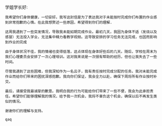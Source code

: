 学姐学长好:

    我希望你们身体健康，一切安好。我写这封信是为了表达我对于未能按时完成你们布置的作业感到非常抱歉的心情。在此我想赘述一些原因，希望得到你们的理解.

    这周我遇到了一些突发情况，导致我未能如期完成作业。最初几天，我因为身体不适（发烧以及感冒）无法投入学业，无法集中精力看教学视频。这导致安排的学习任务无法完成，也因而影响到作业的完成

    由于身体状况不佳，我的情绪也变得低落，这点体现在身体好些后的几天。随后，学校在周末为我们心理委员会安排了一次心理培训。这对我来说是一次很有帮助的经历，但也让我失去了一些时间。

    尽管我遇到了这些困难，但我深知作为一名云子，我有责任按时完成分配的任务。我对未能完成作业而给你们带来的困扰深感抱歉。我向你们保证，我会全力以赴，确保下周将所有作业按时补交。

    最后，请接受我最诚挚的歉意。我明白我的行为可能给你们带来了一些不便，我会为此承担责任。希望你们能够理解我的情况，给予我一次机会，我将不辜负这个机会，确保以后不再发生类似的情况。

    谢谢你们的理解与支持。

    qaq

